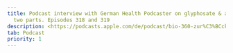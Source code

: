 ```yaml
---
title: Podcast interview with German Health Podcaster on glyphosate & autism. In
  two parts. Episodes 318 and 319
description: <https://podcasts.apple.com/de/podcast/bio-360-zur%C3%BCck-ins-leben-energie-und-gesundheit/id1392883060>
tab: Podcast
priority: 1
---
```

